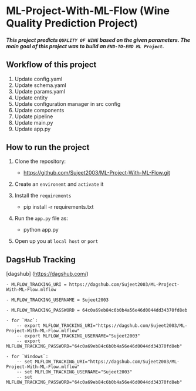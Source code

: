 # ML-Project-With-ML-Flow (Wine Quality Prediction Project)
##### This project predicts `QUALITY OF WINE` based on the given parameters. The main goal of this project was to build an `END-TO-END ML Project`.

## Workflow of this project
1. Update config.yaml
2. Update schema.yaml
3. Update params.yaml
4. Update entity
5. Update configuration manager in src config
6. Update components
7. Update pipeline
8. Update main.py
9. Update app.py


## How to run the project
1. Clone the repository: 
    - https://github.com/Sujeet2003/ML-Project-With-ML-Flow.git

2. Create an `environemt` and `activate` it

3. Install the `requirements`
    - pip install -r requirements.txt

4. Run the `app.py` file as:
    - python app.py

5. Open up you at `local host` or `port`

## DagsHub Tracking
[dagshub] (https://dagshub.com/)

    - MLFLOW_TRACKING_URI = https://dagshub.com/Sujeet2003/ML-Project-With-ML-Flow.mlflow

    - MLFLOW_TRACKING_USERNAME = Sujeet2003

    - MLFLOW_TRACKING_PASSWORD = 64c0a69eb84c6b0b4a56e46d0044dd34370fd8eb

    - for `Mac`:
        -- export MLFLOW_TRACKING_URI="https://dagshub.com/Sujeet2003/ML-Project-With-ML-Flow.mlflow"
        -- export MLFLOW_TRACKING_USERNAME="Sujeet2003"
        -- export MLFLOW_TRACKING_PASSWORD="64c0a69eb84c6b0b4a56e46d0044dd34370fd8eb"
    
    - for `Windows`:
        -- set MLFLOW_TRACKING_URI="https://dagshub.com/Sujeet2003/ML-Project-With-ML-Flow.mlflow"
        -- set MLFLOW_TRACKING_USERNAME="Sujeet2003"
        -- set MLFLOW_TRACKING_PASSWORD="64c0a69eb84c6b0b4a56e46d0044dd34370fd8eb"

